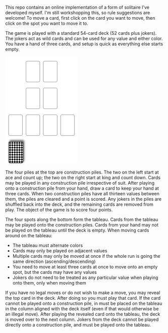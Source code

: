 This repo contains an online implementation of a form of solitaire I've developed myself. I'm still workshopping this, so rule suggestions are welcome! To move a card, first click on the card you want to move, then click on the spot you want to move it to.

The game is played with a standard 54-card deck (52 cards plus jokers). The jokers act as wild cards and can be used for any value and either color. You have a hand of three cards, and setup is quick as everything else starts empty.

![The starting layout](img/startinglayout.png)

The four piles at the top are construction piles. The two on the left start at ace and count up; the two on the right start at king and count down. Cards may be played in any construction pile irrespective of suit. After playing onto a construction pile from your hand, draw a card to keep your hand at three cards. When two construction piles have all thirteen values between them, the piles are cleared and a point is scored. Any jokers in the piles are shuffled back into the deck, and the remaining cards are removed from play. The object of the game is to score four points.

The four spots along the bottom form the tableau. Cards from the tableau may be played onto the construction piles. Cards from your hand may not be played on the tableau until the deck is empty. When moving cards around on the tableau:
- The tableau must alternate colors
- Cards may only be played on adjacent values
- Multiple cards may only be moved at once if the whole run is going the same direction (ascending/descending)
- You need to move at least three cards at once to move onto an empty spot, but the cards may have any values
- Jokers do not need to be treated as any particular value when playing onto them, only when moving them

If you have no legal moves or do not wish to make a move, you may reveal the top card in the deck. After doing so you must play that card. If the card cannot be played onto a construction pile, in must be placed on the tableau in the column aligned with the deck itself (even if that would otherwise be an illegal move). After playing the revealed card onto the tableau, the deck is moved over to the next column. Jokers from the deck cannot be played directly onto a construction pile, and must be played onto the tableau.

